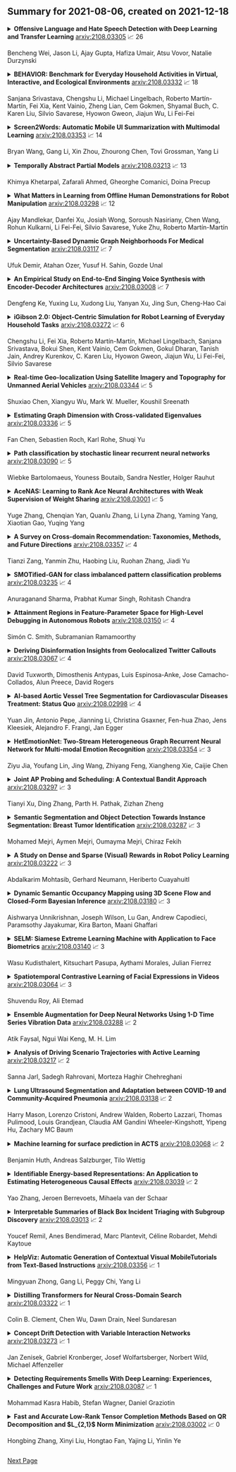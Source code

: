 ## Summary for 2021-08-06, created on 2021-12-18


<details><summary><b>Offensive Language and Hate Speech Detection with Deep Learning and Transfer Learning</b>
<a href="https://arxiv.org/abs/2108.03305">arxiv:2108.03305</a>
&#x1F4C8; 26 <br>
<p>Bencheng Wei, Jason Li, Ajay Gupta, Hafiza Umair, Atsu Vovor, Natalie Durzynski</p></summary>
<p>

**Abstract:** Toxic online speech has become a crucial problem nowadays due to an exponential increase in the use of internet by people from different cultures and educational backgrounds. Differentiating if a text message belongs to hate speech and offensive language is a key challenge in automatic detection of toxic text content. In this paper, we propose an approach to automatically classify tweets into three classes: Hate, offensive and Neither. Using public tweet data set, we first perform experiments to build BI-LSTM models from empty embedding and then we also try the same neural network architecture with pre-trained Glove embedding. Next, we introduce a transfer learning approach for hate speech detection using an existing pre-trained language model BERT (Bidirectional Encoder Representations from Transformers), DistilBert (Distilled version of BERT) and GPT-2 (Generative Pre-Training). We perform hyper parameters tuning analysis of our best model (BI-LSTM) considering different neural network architectures, learn-ratings and normalization methods etc. After tuning the model and with the best combination of parameters, we achieve over 92 percent accuracy upon evaluating it on test data. We also create a class module which contains main functionality including text classification, sentiment checking and text data augmentation. This model could serve as an intermediate module between user and Twitter.

</p>
</details>

<details><summary><b>BEHAVIOR: Benchmark for Everyday Household Activities in Virtual, Interactive, and Ecological Environments</b>
<a href="https://arxiv.org/abs/2108.03332">arxiv:2108.03332</a>
&#x1F4C8; 18 <br>
<p>Sanjana Srivastava, Chengshu Li, Michael Lingelbach, Roberto Martín-Martín, Fei Xia, Kent Vainio, Zheng Lian, Cem Gokmen, Shyamal Buch, C. Karen Liu, Silvio Savarese, Hyowon Gweon, Jiajun Wu, Li Fei-Fei</p></summary>
<p>

**Abstract:** We introduce BEHAVIOR, a benchmark for embodied AI with 100 activities in simulation, spanning a range of everyday household chores such as cleaning, maintenance, and food preparation. These activities are designed to be realistic, diverse, and complex, aiming to reproduce the challenges that agents must face in the real world. Building such a benchmark poses three fundamental difficulties for each activity: definition (it can differ by time, place, or person), instantiation in a simulator, and evaluation. BEHAVIOR addresses these with three innovations. First, we propose an object-centric, predicate logic-based description language for expressing an activity's initial and goal conditions, enabling generation of diverse instances for any activity. Second, we identify the simulator-agnostic features required by an underlying environment to support BEHAVIOR, and demonstrate its realization in one such simulator. Third, we introduce a set of metrics to measure task progress and efficiency, absolute and relative to human demonstrators. We include 500 human demonstrations in virtual reality (VR) to serve as the human ground truth. Our experiments demonstrate that even state of the art embodied AI solutions struggle with the level of realism, diversity, and complexity imposed by the activities in our benchmark. We make BEHAVIOR publicly available at behavior.stanford.edu to facilitate and calibrate the development of new embodied AI solutions.

</p>
</details>

<details><summary><b>Screen2Words: Automatic Mobile UI Summarization with Multimodal Learning</b>
<a href="https://arxiv.org/abs/2108.03353">arxiv:2108.03353</a>
&#x1F4C8; 14 <br>
<p>Bryan Wang, Gang Li, Xin Zhou, Zhourong Chen, Tovi Grossman, Yang Li</p></summary>
<p>

**Abstract:** Mobile User Interface Summarization generates succinct language descriptions of mobile screens for conveying important contents and functionalities of the screen, which can be useful for many language-based application scenarios. We present Screen2Words, a novel screen summarization approach that automatically encapsulates essential information of a UI screen into a coherent language phrase. Summarizing mobile screens requires a holistic understanding of the multi-modal data of mobile UIs, including text, image, structures as well as UI semantics, motivating our multi-modal learning approach. We collected and analyzed a large-scale screen summarization dataset annotated by human workers. Our dataset contains more than 112k language summarization across $\sim$22k unique UI screens. We then experimented with a set of deep models with different configurations. Our evaluation of these models with both automatic accuracy metrics and human rating shows that our approach can generate high-quality summaries for mobile screens. We demonstrate potential use cases of Screen2Words and open-source our dataset and model to lay the foundations for further bridging language and user interfaces.

</p>
</details>

<details><summary><b>Temporally Abstract Partial Models</b>
<a href="https://arxiv.org/abs/2108.03213">arxiv:2108.03213</a>
&#x1F4C8; 13 <br>
<p>Khimya Khetarpal, Zafarali Ahmed, Gheorghe Comanici, Doina Precup</p></summary>
<p>

**Abstract:** Humans and animals have the ability to reason and make predictions about different courses of action at many time scales. In reinforcement learning, option models (Sutton, Precup \& Singh, 1999; Precup, 2000) provide the framework for this kind of temporally abstract prediction and reasoning. Natural intelligent agents are also able to focus their attention on courses of action that are relevant or feasible in a given situation, sometimes termed affordable actions. In this paper, we define a notion of affordances for options, and develop temporally abstract partial option models, that take into account the fact that an option might be affordable only in certain situations. We analyze the trade-offs between estimation and approximation error in planning and learning when using such models, and identify some interesting special cases. Additionally, we demonstrate empirically the potential impact of partial option models on the efficiency of planning.

</p>
</details>

<details><summary><b>What Matters in Learning from Offline Human Demonstrations for Robot Manipulation</b>
<a href="https://arxiv.org/abs/2108.03298">arxiv:2108.03298</a>
&#x1F4C8; 12 <br>
<p>Ajay Mandlekar, Danfei Xu, Josiah Wong, Soroush Nasiriany, Chen Wang, Rohun Kulkarni, Li Fei-Fei, Silvio Savarese, Yuke Zhu, Roberto Martín-Martín</p></summary>
<p>

**Abstract:** Imitating human demonstrations is a promising approach to endow robots with various manipulation capabilities. While recent advances have been made in imitation learning and batch (offline) reinforcement learning, a lack of open-source human datasets and reproducible learning methods make assessing the state of the field difficult. In this paper, we conduct an extensive study of six offline learning algorithms for robot manipulation on five simulated and three real-world multi-stage manipulation tasks of varying complexity, and with datasets of varying quality. Our study analyzes the most critical challenges when learning from offline human data for manipulation. Based on the study, we derive a series of lessons including the sensitivity to different algorithmic design choices, the dependence on the quality of the demonstrations, and the variability based on the stopping criteria due to the different objectives in training and evaluation. We also highlight opportunities for learning from human datasets, such as the ability to learn proficient policies on challenging, multi-stage tasks beyond the scope of current reinforcement learning methods, and the ability to easily scale to natural, real-world manipulation scenarios where only raw sensory signals are available. We have open-sourced our datasets and all algorithm implementations to facilitate future research and fair comparisons in learning from human demonstration data. Codebase, datasets, trained models, and more available at https://arise-initiative.github.io/robomimic-web/

</p>
</details>

<details><summary><b>Uncertainty-Based Dynamic Graph Neighborhoods For Medical Segmentation</b>
<a href="https://arxiv.org/abs/2108.03117">arxiv:2108.03117</a>
&#x1F4C8; 7 <br>
<p>Ufuk Demir, Atahan Ozer, Yusuf H. Sahin, Gozde Unal</p></summary>
<p>

**Abstract:** In recent years, deep learning based methods have shown success in essential medical image analysis tasks such as segmentation. Post-processing and refining the results of segmentation is a common practice to decrease the misclassifications originating from the segmentation network. In addition to widely used methods like Conditional Random Fields (CRFs) which focus on the structure of the segmented volume/area, a graph-based recent approach makes use of certain and uncertain points in a graph and refines the segmentation according to a small graph convolutional network (GCN). However, there are two drawbacks of the approach: most of the edges in the graph are assigned randomly and the GCN is trained independently from the segmentation network. To address these issues, we define a new neighbor-selection mechanism according to feature distances and combine the two networks in the training procedure. According to the experimental results on pancreas segmentation from Computed Tomography (CT) images, we demonstrate improvement in the quantitative measures. Also, examining the dynamic neighbors created by our method, edges between semantically similar image parts are observed. The proposed method also shows qualitative enhancements in the segmentation maps, as demonstrated in the visual results.

</p>
</details>

<details><summary><b>An Empirical Study on End-to-End Singing Voice Synthesis with Encoder-Decoder Architectures</b>
<a href="https://arxiv.org/abs/2108.03008">arxiv:2108.03008</a>
&#x1F4C8; 7 <br>
<p>Dengfeng Ke, Yuxing Lu, Xudong Liu, Yanyan Xu, Jing Sun, Cheng-Hao Cai</p></summary>
<p>

**Abstract:** With the rapid development of neural network architectures and speech processing models, singing voice synthesis with neural networks is becoming the cutting-edge technique of digital music production. In this work, in order to explore how to improve the quality and efficiency of singing voice synthesis, in this work, we use encoder-decoder neural models and a number of vocoders to achieve singing voice synthesis. We conduct experiments to demonstrate that the models can be trained using voice data with pitch information, lyrics and beat information, and the trained models can produce smooth, clear and natural singing voice that is close to real human voice. As the models work in the end-to-end manner, they allow users who are not domain experts to directly produce singing voice by arranging pitches, lyrics and beats.

</p>
</details>

<details><summary><b>iGibson 2.0: Object-Centric Simulation for Robot Learning of Everyday Household Tasks</b>
<a href="https://arxiv.org/abs/2108.03272">arxiv:2108.03272</a>
&#x1F4C8; 6 <br>
<p>Chengshu Li, Fei Xia, Roberto Martín-Martín, Michael Lingelbach, Sanjana Srivastava, Bokui Shen, Kent Vainio, Cem Gokmen, Gokul Dharan, Tanish Jain, Andrey Kurenkov, C. Karen Liu, Hyowon Gweon, Jiajun Wu, Li Fei-Fei, Silvio Savarese</p></summary>
<p>

**Abstract:** Recent research in embodied AI has been boosted by the use of simulation environments to develop and train robot learning approaches. However, the use of simulation has skewed the attention to tasks that only require what robotics simulators can simulate: motion and physical contact. We present iGibson 2.0, an open-source simulation environment that supports the simulation of a more diverse set of household tasks through three key innovations. First, iGibson 2.0 supports object states, including temperature, wetness level, cleanliness level, and toggled and sliced states, necessary to cover a wider range of tasks. Second, iGibson 2.0 implements a set of predicate logic functions that map the simulator states to logic states like Cooked or Soaked. Additionally, given a logic state, iGibson 2.0 can sample valid physical states that satisfy it. This functionality can generate potentially infinite instances of tasks with minimal effort from the users. The sampling mechanism allows our scenes to be more densely populated with small objects in semantically meaningful locations. Third, iGibson 2.0 includes a virtual reality (VR) interface to immerse humans in its scenes to collect demonstrations. As a result, we can collect demonstrations from humans on these new types of tasks, and use them for imitation learning. We evaluate the new capabilities of iGibson 2.0 to enable robot learning of novel tasks, in the hope of demonstrating the potential of this new simulator to support new research in embodied AI. iGibson 2.0 and its new dataset are publicly available at http://svl.stanford.edu/igibson/.

</p>
</details>

<details><summary><b>Real-time Geo-localization Using Satellite Imagery and Topography for Unmanned Aerial Vehicles</b>
<a href="https://arxiv.org/abs/2108.03344">arxiv:2108.03344</a>
&#x1F4C8; 5 <br>
<p>Shuxiao Chen, Xiangyu Wu, Mark W. Mueller, Koushil Sreenath</p></summary>
<p>

**Abstract:** The capabilities of autonomous flight with unmanned aerial vehicles (UAVs) have significantly increased in recent times. However, basic problems such as fast and robust geo-localization in GPS-denied environments still remain unsolved. Existing research has primarily concentrated on improving the accuracy of localization at the cost of long and varying computation time in various situations, which often necessitates the use of powerful ground station machines. In order to make image-based geo-localization online and pragmatic for lightweight embedded systems on UAVs, we propose a framework that is reliable in changing scenes, flexible about computing resource allocation and adaptable to common camera placements. The framework is comprised of two stages: offline database preparation and online inference. At the first stage, color images and depth maps are rendered as seen from potential vehicle poses quantized over the satellite and topography maps of anticipated flying areas. A database is then populated with the global and local descriptors of the rendered images. At the second stage, for each captured real-world query image, top global matches are retrieved from the database and the vehicle pose is further refined via local descriptor matching. We present field experiments of image-based localization on two different UAV platforms to validate our results.

</p>
</details>

<details><summary><b>Estimating Graph Dimension with Cross-validated Eigenvalues</b>
<a href="https://arxiv.org/abs/2108.03336">arxiv:2108.03336</a>
&#x1F4C8; 5 <br>
<p>Fan Chen, Sebastien Roch, Karl Rohe, Shuqi Yu</p></summary>
<p>

**Abstract:** In applied multivariate statistics, estimating the number of latent dimensions or the number of clusters is a fundamental and recurring problem. One common diagnostic is the scree plot, which shows the largest eigenvalues of the data matrix; the user searches for a "gap" or "elbow" in the decreasing eigenvalues; unfortunately, these patterns can hide beneath the bias of the sample eigenvalues. This methodological problem is conceptually difficult because, in many situations, there is only enough signal to detect a subset of the $k$ population dimensions/eigenvectors. In this situation, one could argue that the correct choice of $k$ is the number of detectable dimensions. We alleviate these problems with cross-validated eigenvalues. Under a large class of random graph models, without any parametric assumptions, we provide a p-value for each sample eigenvector. It tests the null hypothesis that this sample eigenvector is orthogonal to (i.e., uncorrelated with) the true latent dimensions. This approach naturally adapts to problems where some dimensions are not statistically detectable. In scenarios where all $k$ dimensions can be estimated, we prove that our procedure consistently estimates $k$. In simulations and a data example, the proposed estimator compares favorably to alternative approaches in both computational and statistical performance.

</p>
</details>

<details><summary><b>Path classification by stochastic linear recurrent neural networks</b>
<a href="https://arxiv.org/abs/2108.03090">arxiv:2108.03090</a>
&#x1F4C8; 5 <br>
<p>Wiebke Bartolomaeus, Youness Boutaib, Sandra Nestler, Holger Rauhut</p></summary>
<p>

**Abstract:** We investigate the functioning of a classifying biological neural network from the perspective of statistical learning theory, modelled, in a simplified setting, as a continuous-time stochastic recurrent neural network (RNN) with identity activation function. In the purely stochastic (robust) regime, we give a generalisation error bound that holds with high probability, thus showing that the empirical risk minimiser is the best-in-class hypothesis. We show that RNNs retain a partial signature of the paths they are fed as the unique information exploited for training and classification tasks. We argue that these RNNs are easy to train and robust and back these observations with numerical experiments on both synthetic and real data. We also exhibit a trade-off phenomenon between accuracy and robustness.

</p>
</details>

<details><summary><b>AceNAS: Learning to Rank Ace Neural Architectures with Weak Supervision of Weight Sharing</b>
<a href="https://arxiv.org/abs/2108.03001">arxiv:2108.03001</a>
&#x1F4C8; 5 <br>
<p>Yuge Zhang, Chenqian Yan, Quanlu Zhang, Li Lyna Zhang, Yaming Yang, Xiaotian Gao, Yuqing Yang</p></summary>
<p>

**Abstract:** Architecture performance predictors have been widely used in neural architecture search (NAS). Although they are shown to be simple and effective, the optimization objectives in previous arts (e.g., precise accuracy estimation or perfect ranking of all architectures in the space) did not capture the ranking nature of NAS. In addition, a large number of ground-truth architecture-accuracy pairs are usually required to build a reliable predictor, making the process too computationally expensive. To overcome these, in this paper, we look at NAS from a novel point of view and introduce Learning to Rank (LTR) methods to select the best (ace) architectures from a space. Specifically, we propose to use Normalized Discounted Cumulative Gain (NDCG) as the target metric and LambdaRank as the training algorithm. We also propose to leverage weak supervision from weight sharing by pretraining architecture representation on weak labels obtained from the super-net and then finetuning the ranking model using a small number of architectures trained from scratch. Extensive experiments on NAS benchmarks and large-scale search spaces demonstrate that our approach outperforms SOTA with a significantly reduced search cost.

</p>
</details>

<details><summary><b>A Survey on Cross-domain Recommendation: Taxonomies, Methods, and Future Directions</b>
<a href="https://arxiv.org/abs/2108.03357">arxiv:2108.03357</a>
&#x1F4C8; 4 <br>
<p>Tianzi Zang, Yanmin Zhu, Haobing Liu, Ruohan Zhang, Jiadi Yu</p></summary>
<p>

**Abstract:** Traditional recommendation systems are faced with two long-standing obstacles, namely, data sparsity and cold-start problems, which promote the emergence and development of Cross-Domain Recommendation (CDR). The core idea of CDR is to leverage information collected from other domains to alleviate the two problems in one domain. Over the last decade, many efforts have been engaged for cross-domain recommendation. Recently, with the development of deep learning and neural networks, a large number of methods have emerged. However, there is a limited number of systematic surveys on CDR, especially regarding the latest proposed methods as well as the recommendation scenarios and recommendation tasks they address. In this survey paper, we first proposed a two-level taxonomy of cross-domain recommendation which classifies different recommendation scenarios and recommendation tasks. We then introduce and summarize existing cross-domain recommendation approaches under different recommendation scenarios in a structured manner. We also organize datasets commonly used. We conclude this survey by providing several potential research directions about this field.

</p>
</details>

<details><summary><b>SMOTified-GAN for class imbalanced pattern classification problems</b>
<a href="https://arxiv.org/abs/2108.03235">arxiv:2108.03235</a>
&#x1F4C8; 4 <br>
<p>Anuraganand Sharma, Prabhat Kumar Singh, Rohitash Chandra</p></summary>
<p>

**Abstract:** Class imbalance in a dataset is a major problem for classifiers that results in poor prediction with a high true positive rate (TPR) but a low true negative rate (TNR) for a majority positive training dataset. Generally, the pre-processing technique of oversampling of minority class(es) are used to overcome this deficiency. Our focus is on using the hybridization of Generative Adversarial Network (GAN) and Synthetic Minority Over-Sampling Technique (SMOTE) to address class imbalanced problems. We propose a novel two-phase oversampling approach that has the synergy of SMOTE and GAN. The initial data of minority class(es) generated by SMOTE is further enhanced by GAN that produces better quality samples. We named it SMOTified-GAN as GAN works on pre-sampled minority data produced by SMOTE rather than randomly generating the samples itself. The experimental results prove the sample quality of minority class(es) has been improved in a variety of tested benchmark datasets. Its performance is improved by up to 9\% from the next best algorithm tested on F1-score measurements. Its time complexity is also reasonable which is around $O(N^2d^2T)$ for a sequential algorithm.

</p>
</details>

<details><summary><b>Attainment Regions in Feature-Parameter Space for High-Level Debugging in Autonomous Robots</b>
<a href="https://arxiv.org/abs/2108.03150">arxiv:2108.03150</a>
&#x1F4C8; 4 <br>
<p>Simón C. Smith, Subramanian Ramamoorthy</p></summary>
<p>

**Abstract:** Understanding a controller's performance in different scenarios is crucial for robots that are going to be deployed in safety-critical tasks. If we do not have a model of the dynamics of the world, which is often the case in complex domains, we may need to approximate a performance function of the robot based on its interaction with the environment. Such a performance function gives us insights into the behaviour of the robot, allowing us to fine-tune the controller with manual interventions. In high-dimensionality systems, where the actionstate space is large, fine-tuning a controller is non-trivial. To overcome this problem, we propose a performance function whose domain is defined by external features and parameters of the controller. Attainment regions are defined over such a domain defined by feature-parameter pairs, and serve the purpose of enabling prediction of successful execution of the task. The use of the feature-parameter space -in contrast to the action-state space- allows us to adapt, explain and finetune the controller over a simpler (i.e., lower dimensional space). When the robot successfully executes the task, we use the attainment regions to gain insights into the limits of the controller, and its robustness. When the robot fails to execute the task, we use the regions to debug the controller and find adaptive and counterfactual changes to the solutions. Another advantage of this approach is that we can generalise through the use of Gaussian processes regression of the performance function in the high-dimensional space. To test our approach, we demonstrate learning an approximation to the performance function in simulation, with a mobile robot traversing different terrain conditions. Then, with a sample-efficient method, we propagate the attainment regions to a physical robot in a similar environment.

</p>
</details>

<details><summary><b>Deriving Disinformation Insights from Geolocalized Twitter Callouts</b>
<a href="https://arxiv.org/abs/2108.03067">arxiv:2108.03067</a>
&#x1F4C8; 4 <br>
<p>David Tuxworth, Dimosthenis Antypas, Luis Espinosa-Anke, Jose Camacho-Collados, Alun Preece, David Rogers</p></summary>
<p>

**Abstract:** This paper demonstrates a two-stage method for deriving insights from social media data relating to disinformation by applying a combination of geospatial classification and embedding-based language modelling across multiple languages. In particular, the analysis in centered on Twitter and disinformation for three European languages: English, French and Spanish. Firstly, Twitter data is classified into European and non-European sets using BERT. Secondly, Word2vec is applied to the classified texts resulting in Eurocentric, non-Eurocentric and global representations of the data for the three target languages. This comparative analysis demonstrates not only the efficacy of the classification method but also highlights geographic, temporal and linguistic differences in the disinformation-related media. Thus, the contributions of the work are threefold: (i) a novel language-independent transformer-based geolocation method; (ii) an analytical approach that exploits lexical specificity and word embeddings to interrogate user-generated content; and (iii) a dataset of 36 million disinformation related tweets in English, French and Spanish.

</p>
</details>

<details><summary><b>AI-based Aortic Vessel Tree Segmentation for Cardiovascular Diseases Treatment: Status Quo</b>
<a href="https://arxiv.org/abs/2108.02998">arxiv:2108.02998</a>
&#x1F4C8; 4 <br>
<p>Yuan Jin, Antonio Pepe, Jianning Li, Christina Gsaxner, Fen-hua Zhao, Jens Kleesiek, Alejandro F. Frangi, Jan Egger</p></summary>
<p>

**Abstract:** The aortic vessel tree is composed of the aorta and its branching arteries, and plays a key role in supplying the whole body with blood. Aortic diseases, like aneurysms or dissections, can lead to an aortic rupture, whose treatment with open surgery is highly risky. Therefore, patients commonly undergo drug treatment under constant monitoring, which requires regular inspections of the vessels through imaging. The standard imaging modality for diagnosis and monitoring is computed tomography (CT), which can provide a detailed picture of the aorta and its branching vessels if combined with a contrast agent, resulting in a CT angiography (CTA). Optimally, the whole aortic vessel tree geometry from consecutive CTAs, are overlaid and compared. This allows to not only detect changes in the aorta, but also more peripheral vessel tree changes, caused by the primary pathology or newly developed. When performed manually, this reconstruction requires slice by slice contouring, which could easily take a whole day for a single aortic vessel tree and, hence, is not feasible in clinical practice. Automatic or semi-automatic vessel tree segmentation algorithms, on the other hand, can complete this task in a fraction of the manual execution time and run in parallel to the clinical routine of the clinicians. In this paper, we systematically review computing techniques for the automatic and semi-automatic segmentation of the aortic vessel tree. The review concludes with an in-depth discussion on how close these state-of-the-art approaches are to an application in clinical practice and how active this research field is, taking into account the number of publications, datasets and challenges.

</p>
</details>

<details><summary><b>HetEmotionNet: Two-Stream Heterogeneous Graph Recurrent Neural Network for Multi-modal Emotion Recognition</b>
<a href="https://arxiv.org/abs/2108.03354">arxiv:2108.03354</a>
&#x1F4C8; 3 <br>
<p>Ziyu Jia, Youfang Lin, Jing Wang, Zhiyang Feng, Xiangheng Xie, Caijie Chen</p></summary>
<p>

**Abstract:** The research on human emotion under multimedia stimulation based on physiological signals is an emerging field, and important progress has been achieved for emotion recognition based on multi-modal signals. However, it is challenging to make full use of the complementarity among spatial-spectral-temporal domain features for emotion recognition, as well as model the heterogeneity and correlation among multi-modal signals. In this paper, we propose a novel two-stream heterogeneous graph recurrent neural network, named HetEmotionNet, fusing multi-modal physiological signals for emotion recognition. Specifically, HetEmotionNet consists of the spatial-temporal stream and the spatial-spectral stream, which can fuse spatial-spectral-temporal domain features in a unified framework. Each stream is composed of the graph transformer network for modeling the heterogeneity, the graph convolutional network for modeling the correlation, and the gated recurrent unit for capturing the temporal domain or spectral domain dependency. Extensive experiments on two real-world datasets demonstrate that our proposed model achieves better performance than state-of-the-art baselines.

</p>
</details>

<details><summary><b>Joint AP Probing and Scheduling: A Contextual Bandit Approach</b>
<a href="https://arxiv.org/abs/2108.03297">arxiv:2108.03297</a>
&#x1F4C8; 3 <br>
<p>Tianyi Xu, Ding Zhang, Parth H. Pathak, Zizhan Zheng</p></summary>
<p>

**Abstract:** We consider a set of APs with unknown data rates that cooperatively serve a mobile client. The data rate of each link is i.i.d. sampled from a distribution that is unknown a priori. In contrast to traditional link scheduling problems under uncertainty, we assume that in each time step, the device can probe a subset of links before deciding which one to use. We model this problem as a contextual bandit problem with probing (CBwP) and present an efficient algorithm. We further establish the regret of our algorithm for links with Bernoulli data rates. Our CBwP model is a novel extension of the classic contextual bandit model and can potentially be applied to a large class of sequential decision-making problems that involve joint probing and play under uncertainty.

</p>
</details>

<details><summary><b>Semantic Segmentation and Object Detection Towards Instance Segmentation: Breast Tumor Identification</b>
<a href="https://arxiv.org/abs/2108.03287">arxiv:2108.03287</a>
&#x1F4C8; 3 <br>
<p>Mohamed Mejri, Aymen Mejri, Oumayma Mejri, Chiraz Fekih</p></summary>
<p>

**Abstract:** Breast cancer is one of the factors that cause the increase of mortality of women. The most widely used method for diagnosing this geological disease i.e. breast cancer is the ultrasound scan. Several key features such as the smoothness and the texture of the tumor captured through ultrasound scans encode the abnormality of the breast tumors (malignant from benign). However, ultrasound scans are often noisy and include irrelevant parts of the breast that may bias the segmentation of eventual tumors. In this paper, we are going to extract the region of interest ( i.e, bounding boxes of the tumors) and feed-forward them to one semantic segmentation encoder-decoder structure based on its classification (i.e, malignant or benign). the whole process aims to build an instance-based segmenter from a semantic segmenter and an object detector.

</p>
</details>

<details><summary><b>A Study on Dense and Sparse (Visual) Rewards in Robot Policy Learning</b>
<a href="https://arxiv.org/abs/2108.03222">arxiv:2108.03222</a>
&#x1F4C8; 3 <br>
<p>Abdalkarim Mohtasib, Gerhard Neumann, Heriberto Cuayahuitl</p></summary>
<p>

**Abstract:** Deep Reinforcement Learning (DRL) is a promising approach for teaching robots new behaviour. However, one of its main limitations is the need for carefully hand-coded reward signals by an expert. We argue that it is crucial to automate the reward learning process so that new skills can be taught to robots by their users. To address such automation, we consider task success classifiers using visual observations to estimate the rewards in terms of task success. In this work, we study the performance of multiple state-of-the-art deep reinforcement learning algorithms under different types of reward: Dense, Sparse, Visual Dense, and Visual Sparse rewards. Our experiments in various simulation tasks (Pendulum, Reacher, Pusher, and Fetch Reach) show that while DRL agents can learn successful behaviours using visual rewards when the goal targets are distinguishable, their performance may decrease if the task goal is not clearly visible. Our results also show that visual dense rewards are more successful than visual sparse rewards and that there is no single best algorithm for all tasks.

</p>
</details>

<details><summary><b>Dynamic Semantic Occupancy Mapping using 3D Scene Flow and Closed-Form Bayesian Inference</b>
<a href="https://arxiv.org/abs/2108.03180">arxiv:2108.03180</a>
&#x1F4C8; 3 <br>
<p>Aishwarya Unnikrishnan, Joseph Wilson, Lu Gan, Andrew Capodieci, Paramsothy Jayakumar, Kira Barton, Maani Ghaffari</p></summary>
<p>

**Abstract:** This paper reports on a dynamic semantic mapping framework that incorporates 3D scene flow measurements into a closed-form Bayesian inference model. Existence of dynamic objects in the environment cause artifacts and traces in current mapping algorithms, leading to an inconsistent map posterior. We leverage state-of-the-art semantic segmentation and 3D flow estimation using deep learning to provide measurements for map inference. We develop a continuous (i.e., can be queried at arbitrary resolution) Bayesian model that propagates the scene with flow and infers a 3D semantic occupancy map with better performance than its static counterpart. Experimental results using publicly available data sets show that the proposed framework generalizes its predecessors and improves over direct measurements from deep neural networks consistently.

</p>
</details>

<details><summary><b>SELM: Siamese Extreme Learning Machine with Application to Face Biometrics</b>
<a href="https://arxiv.org/abs/2108.03140">arxiv:2108.03140</a>
&#x1F4C8; 3 <br>
<p>Wasu Kudisthalert, Kitsuchart Pasupa, Aythami Morales, Julian Fierrez</p></summary>
<p>

**Abstract:** Extreme Learning Machine is a powerful classification method very competitive existing classification methods. It is extremely fast at training. Nevertheless, it cannot perform face verification tasks properly because face verification tasks require comparison of facial images of two individuals at the same time and decide whether the two faces identify the same person. The structure of Extreme Leaning Machine was not designed to feed two input data streams simultaneously, thus, in 2-input scenarios Extreme Learning Machine methods are normally applied using concatenated inputs. However, this setup consumes two times more computational resources and it is not optimized for recognition tasks where learning a separable distance metric is critical. For these reasons, we propose and develop a Siamese Extreme Learning Machine (SELM). SELM was designed to be fed with two data streams in parallel simultaneously. It utilizes a dual-stream Siamese condition in the extra Siamese layer to transform the data before passing it along to the hidden layer. Moreover, we propose a Gender-Ethnicity-Dependent triplet feature exclusively trained on a variety of specific demographic groups. This feature enables learning and extracting of useful facial features of each group. Experiments were conducted to evaluate and compare the performances of SELM, Extreme Learning Machine, and DCNN. The experimental results showed that the proposed feature was able to perform correct classification at 97.87% accuracy and 99.45% AUC. They also showed that using SELM in conjunction with the proposed feature provided 98.31% accuracy and 99.72% AUC. They outperformed the well-known DCNN and Extreme Leaning Machine methods by a wide margin.

</p>
</details>

<details><summary><b>Spatiotemporal Contrastive Learning of Facial Expressions in Videos</b>
<a href="https://arxiv.org/abs/2108.03064">arxiv:2108.03064</a>
&#x1F4C8; 3 <br>
<p>Shuvendu Roy, Ali Etemad</p></summary>
<p>

**Abstract:** We propose a self-supervised contrastive learning approach for facial expression recognition (FER) in videos. We propose a novel temporal sampling-based augmentation scheme to be utilized in addition to standard spatial augmentations used for contrastive learning. Our proposed temporal augmentation scheme randomly picks from one of three temporal sampling techniques: (1) pure random sampling, (2) uniform sampling, and (3) sequential sampling. This is followed by a combination of up to three standard spatial augmentations. We then use a deep R(2+1)D network for FER, which we train in a self-supervised fashion based on the augmentations and subsequently fine-tune. Experiments are performed on the Oulu-CASIA dataset and the performance is compared to other works in FER. The results indicate that our method achieves an accuracy of 89.4%, setting a new state-of-the-art by outperforming other works. Additional experiments and analysis confirm the considerable contribution of the proposed temporal augmentation versus the existing spatial ones.

</p>
</details>

<details><summary><b>Ensemble Augmentation for Deep Neural Networks Using 1-D Time Series Vibration Data</b>
<a href="https://arxiv.org/abs/2108.03288">arxiv:2108.03288</a>
&#x1F4C8; 2 <br>
<p>Atik Faysal, Ngui Wai Keng, M. H. Lim</p></summary>
<p>

**Abstract:** Time-series data are one of the fundamental types of raw data representation used in data-driven techniques. In machine condition monitoring, time-series vibration data are overly used in data mining for deep neural networks. Typically, vibration data is converted into images for classification using Deep Neural Networks (DNNs), and scalograms are the most effective form of image representation. However, the DNN classifiers require huge labeled training samples to reach their optimum performance. So, many forms of data augmentation techniques are applied to the classifiers to compensate for the lack of training samples. However, the scalograms are graphical representations where the existing augmentation techniques suffer because they either change the graphical meaning or have too much noise in the samples that change the physical meaning. In this study, a data augmentation technique named ensemble augmentation is proposed to overcome this limitation. This augmentation method uses the power of white noise added in ensembles to the original samples to generate real-like samples. After averaging the signal with ensembles, a new signal is obtained that contains the characteristics of the original signal. The parameters for the ensemble augmentation are validated using a simulated signal. The proposed method is evaluated using 10 class bearing vibration data using three state-of-the-art Transfer Learning (TL) models, namely, Inception-V3, MobileNet-V2, and ResNet50. Augmented samples are generated in two increments: the first increment generates the same number of fake samples as the training samples, and in the second increment, the number of samples is increased gradually. The outputs from the proposed method are compared with no augmentation, augmentations using deep convolution generative adversarial network (DCGAN), and several geometric transformation-based augmentations...

</p>
</details>

<details><summary><b>Analysis of Driving Scenario Trajectories with Active Learning</b>
<a href="https://arxiv.org/abs/2108.03217">arxiv:2108.03217</a>
&#x1F4C8; 2 <br>
<p>Sanna Jarl, Sadegh Rahrovani, Morteza Haghir Chehreghani</p></summary>
<p>

**Abstract:** Annotating the driving scenario trajectories based only on explicit rules (i.e., knowledge-based methods) can be subject to errors, such as false positive/negative classification of scenarios that lie on the border of two scenario classes, missing unknown scenario classes, and also anomalies. On the other side, verifying the labels by the annotators is not cost-efficient. For this purpose, active learning (AL) could potentially improve the annotation procedure by inclusion of an annotator/expert in an efficient way. In this study, we develop an active learning framework to annotate driving trajectory time-series data. At the first step, we compute an embedding of the time-series trajectories into a latent space in order to extract the temporal nature. For this purpose, we study three different latent space representations: multivariate Time Series t-Distributed Stochastic Neighbor Embedding (mTSNE), Recurrent Auto-Encoder (RAE) and Variational Recurrent Auto-Encoder (VRAE). We then apply different active learning paradigms with different classification models to the embedded data. In particular, we study the two classifiers Neural Network (NN) and Support Vector Machines (SVM), with three active learning query strategies (i.e., entropy, margin and random). In the following, we explore the possibilities of the framework to discover unknown classes and demonstrate how it can be used to identify the out-of-class trajectories.

</p>
</details>

<details><summary><b>Lung Ultrasound Segmentation and Adaptation between COVID-19 and Community-Acquired Pneumonia</b>
<a href="https://arxiv.org/abs/2108.03138">arxiv:2108.03138</a>
&#x1F4C8; 2 <br>
<p>Harry Mason, Lorenzo Cristoni, Andrew Walden, Roberto Lazzari, Thomas Pulimood, Louis Grandjean, Claudia AM Gandini Wheeler-Kingshott, Yipeng Hu, Zachary MC Baum</p></summary>
<p>

**Abstract:** Lung ultrasound imaging has been shown effective in detecting typical patterns for interstitial pneumonia, as a point-of-care tool for both patients with COVID-19 and other community-acquired pneumonia (CAP). In this work, we focus on the hyperechoic B-line segmentation task. Using deep neural networks, we automatically outline the regions that are indicative of pathology-sensitive artifacts and their associated sonographic patterns. With a real-world data-scarce scenario, we investigate approaches to utilize both COVID-19 and CAP lung ultrasound data to train the networks; comparing fine-tuning and unsupervised domain adaptation. Segmenting either type of lung condition at inference may support a range of clinical applications during evolving epidemic stages, but also demonstrates value in resource-constrained clinical scenarios. Adapting real clinical data acquired from COVID-19 patients to those from CAP patients significantly improved Dice scores from 0.60 to 0.87 (p < 0.001) and from 0.43 to 0.71 (p < 0.001), on independent COVID-19 and CAP test cases, respectively. It is of practical value that the improvement was demonstrated with only a small amount of data in both training and adaptation data sets, a common constraint for deploying machine learning models in clinical practice. Interestingly, we also report that the inverse adaptation, from labelled CAP data to unlabeled COVID-19 data, did not demonstrate an improvement when tested on either condition. Furthermore, we offer a possible explanation that correlates the segmentation performance to label consistency and data domain diversity in this point-of-care lung ultrasound application.

</p>
</details>

<details><summary><b>Machine learning for surface prediction in ACTS</b>
<a href="https://arxiv.org/abs/2108.03068">arxiv:2108.03068</a>
&#x1F4C8; 2 <br>
<p>Benjamin Huth, Andreas Salzburger, Tilo Wettig</p></summary>
<p>

**Abstract:** We present an ongoing R&D activity for machine-learning-assisted navigation through detectors to be used for track reconstruction. We investigate different approaches of training neural networks for surface prediction and compare their results. This work is carried out in the context of the ACTS tracking toolkit.

</p>
</details>

<details><summary><b>Identifiable Energy-based Representations: An Application to Estimating Heterogeneous Causal Effects</b>
<a href="https://arxiv.org/abs/2108.03039">arxiv:2108.03039</a>
&#x1F4C8; 2 <br>
<p>Yao Zhang, Jeroen Berrevoets, Mihaela van der Schaar</p></summary>
<p>

**Abstract:** Conditional average treatment effects (CATEs) allow us to understand the effect heterogeneity across a large population of individuals. However, typical CATE learners assume all confounding variables are measured in order for the CATE to be identifiable. This requirement can be satisfied by collecting many variables, at the expense of increased sample complexity for estimating CATEs. To combat this, we propose an energy-based model (EBM) that learns a low-dimensional representation of the variables by employing a noise contrastive loss function. With our EBM we introduce a preprocessing step that alleviates the dimensionality curse for any existing learner developed for estimating CATEs. We prove that our EBM keeps the representations partially identifiable up to some universal constant, as well as having universal approximation capability. These properties enable the representations to converge and keep the CATE estimates consistent. Experiments demonstrate the convergence of the representations, as well as show that estimating CATEs on our representations performs better than on the variables or the representations obtained through other dimensionality reduction methods.

</p>
</details>

<details><summary><b>Interpretable Summaries of Black Box Incident Triaging with Subgroup Discovery</b>
<a href="https://arxiv.org/abs/2108.03013">arxiv:2108.03013</a>
&#x1F4C8; 2 <br>
<p>Youcef Remil, Anes Bendimerad, Marc Plantevit, Céline Robardet, Mehdi Kaytoue</p></summary>
<p>

**Abstract:** The need of predictive maintenance comes with an increasing number of incidents reported by monitoring systems and equipment/software users. In the front line, on-call engineers (OCEs) have to quickly assess the degree of severity of an incident and decide which service to contact for corrective actions. To automate these decisions, several predictive models have been proposed, but the most efficient models are opaque (say, black box), strongly limiting their adoption. In this paper, we propose an efficient black box model based on 170K incidents reported to our company over the last 7 years and emphasize on the need of automating triage when incidents are massively reported on thousands of servers running our product, an ERP. Recent developments in eXplainable Artificial Intelligence (XAI) help in providing global explanations to the model, but also, and most importantly, with local explanations for each model prediction/outcome. Sadly, providing a human with an explanation for each outcome is not conceivable when dealing with an important number of daily predictions. To address this problem, we propose an original data-mining method rooted in Subgroup Discovery, a pattern mining technique with the natural ability to group objects that share similar explanations of their black box predictions and provide a description for each group. We evaluate this approach and present our preliminary results which give us good hope towards an effective OCE's adoption. We believe that this approach provides a new way to address the problem of model agnostic outcome explanation.

</p>
</details>

<details><summary><b>HelpViz: Automatic Generation of Contextual Visual MobileTutorials from Text-Based Instructions</b>
<a href="https://arxiv.org/abs/2108.03356">arxiv:2108.03356</a>
&#x1F4C8; 1 <br>
<p>Mingyuan Zhong, Gang Li, Peggy Chi, Yang Li</p></summary>
<p>

**Abstract:** We present HelpViz, a tool for generating contextual visual mobile tutorials from text-based instructions that are abundant on the web. HelpViz transforms text instructions to graphical tutorials in batch, by extracting a sequence of actions from each text instruction through an instruction parsing model, and executing the extracted actions on a simulation infrastructure that manages an array of Android emulators. The automatic execution of each instruction produces a set of graphical and structural assets, including images, videos, and metadata such as clicked elements for each step. HelpViz then synthesizes a tutorial by combining parsed text instructions with the generated assets, and contextualizes the tutorial to user interaction by tracking the user's progress and highlighting the next step.
  Our experiments with HelpViz indicate that our pipeline improved tutorial execution robustness and that participants preferred tutorials generated by HelpViz over text-based instructions. HelpViz promises a cost-effective approach for generating contextual visual tutorials for mobile interaction at scale.

</p>
</details>

<details><summary><b>Distilling Transformers for Neural Cross-Domain Search</b>
<a href="https://arxiv.org/abs/2108.03322">arxiv:2108.03322</a>
&#x1F4C8; 1 <br>
<p>Colin B. Clement, Chen Wu, Dawn Drain, Neel Sundaresan</p></summary>
<p>

**Abstract:** Pre-trained transformers have recently clinched top spots in the gamut of natural language tasks and pioneered solutions to software engineering tasks. Even information retrieval has not been immune to the charm of the transformer, though their large size and cost is generally a barrier to deployment. While there has been much work in streamlining, caching, and modifying transformer architectures for production, here we explore a new direction: distilling a large pre-trained translation model into a lightweight bi-encoder which can be efficiently cached and queried. We argue from a probabilistic perspective that sequence-to-sequence models are a conceptually ideal---albeit highly impractical---retriever. We derive a new distillation objective, implementing it as a data augmentation scheme. Using natural language source code search as a case study for cross-domain search, we demonstrate the validity of this idea by significantly improving upon the current leader of the CodeSearchNet challenge, a recent natural language code search benchmark.

</p>
</details>

<details><summary><b>Concept Drift Detection with Variable Interaction Networks</b>
<a href="https://arxiv.org/abs/2108.03273">arxiv:2108.03273</a>
&#x1F4C8; 1 <br>
<p>Jan Zenisek, Gabriel Kronberger, Josef Wolfartsberger, Norbert Wild, Michael Affenzeller</p></summary>
<p>

**Abstract:** The current development of today's production industry towards seamless sensor-based monitoring is paving the way for concepts such as Predictive Maintenance. By this means, the condition of plants and products in future production lines will be continuously analyzed with the objective to predict any kind of breakdown and trigger preventing actions proactively. Such ambitious predictions are commonly performed with support of machine learning algorithms. In this work, we utilize these algorithms to model complex systems, such as production plants, by focusing on their variable interactions. The core of this contribution is a sliding window based algorithm, designed to detect changes of the identified interactions, which might indicate beginning malfunctions in the context of a monitored production plant. Besides a detailed description of the algorithm, we present results from experiments with a synthetic dynamical system, simulating stable and drifting system behavior.

</p>
</details>

<details><summary><b>Detecting Requirements Smells With Deep Learning: Experiences, Challenges and Future Work</b>
<a href="https://arxiv.org/abs/2108.03087">arxiv:2108.03087</a>
&#x1F4C8; 1 <br>
<p>Mohammad Kasra Habib, Stefan Wagner, Daniel Graziotin</p></summary>
<p>

**Abstract:** Requirements Engineering (RE) is the initial step towards building a software system. The success or failure of a software project is firmly tied to this phase, based on communication among stakeholders using natural language. The problem with natural language is that it can easily lead to different understandings if it is not expressed precisely by the stakeholders involved, which results in building a product different from the expected one. Previous work proposed to enhance the quality of the software requirements detecting language errors based on ISO 29148 requirements language criteria. The existing solutions apply classical Natural Language Processing (NLP) to detect them. NLP has some limitations, such as domain dependability which results in poor generalization capability. Therefore, this work aims to improve the previous work by creating a manually labeled dataset and using ensemble learning, Deep Learning (DL), and techniques such as word embeddings and transfer learning to overcome the generalization problem that is tied with classical NLP and improve precision and recall metrics using a manually labeled dataset. The current findings show that the dataset is unbalanced and which class examples should be added more. It is tempting to train algorithms even if the dataset is not considerably representative. Whence, the results show that models are overfitting; in Machine Learning this issue is solved by adding more instances to the dataset, improving label quality, removing noise, and reducing the learning algorithms complexity, which is planned for this research.

</p>
</details>

<details><summary><b>Fast and Accurate Low-Rank Tensor Completion Methods Based on QR Decomposition and $L_{2,1}$ Norm Minimization</b>
<a href="https://arxiv.org/abs/2108.03002">arxiv:2108.03002</a>
&#x1F4C8; 0 <br>
<p>Hongbing Zhang, Xinyi Liu, Hongtao Fan, Yajing Li, Yinlin Ye</p></summary>
<p>

**Abstract:** More recently, an Approximate SVD Based on Qatar Riyal (QR) Decomposition (CSVD-QR) method for matrix complete problem is presented, whose computational complexity is $O(r^2(m+n))$, which is mainly due to that $r$ is far less than $\min\{m,n\}$, where $r$ represents the largest number of singular values of matrix $X$. What is particularly interesting is that after replacing the nuclear norm with the $L_{2,1}$ norm proposed based on this decomposition, as the upper bound of the nuclear norm, when the intermediate matrix $D$ in its decomposition is close to the diagonal matrix, it will converge to the nuclear norm, and is exactly equal, when the $D$ matrix is equal to the diagonal matrix, to the nuclear norm, which ingeniously avoids the calculation of the singular value of the matrix. To the best of our knowledge, there is no literature to generalize and apply it to solve tensor complete problems. Inspired by this, in this paper we propose a class of tensor minimization model based on $L_{2,1}$ norm and CSVD-QR method for the tensor complete problem, which is convex and therefore has a global minimum solution.

</p>
</details>


[Next Page](2021/2021-08/2021-08-05.md)
